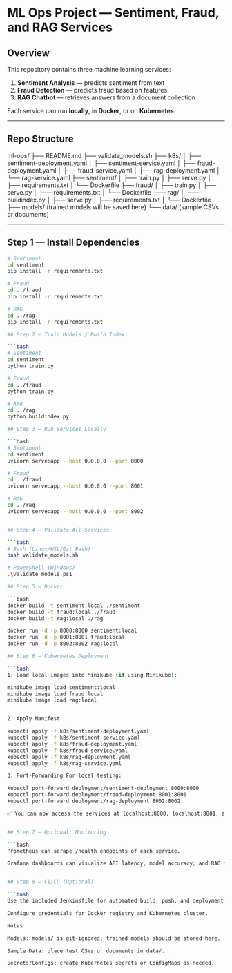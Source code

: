# ML Ops Project — Sentiment, Fraud, and RAG Services

## Overview

This repository contains three machine learning services:

1. **Sentiment Analysis** — predicts sentiment from text  
2. **Fraud Detection** — predicts fraud based on features  
3. **RAG Chatbot** — retrieves answers from a document collection  

Each service can run **locally**, in **Docker**, or on **Kubernetes**.

---

## Repo Structure

ml-ops/
├── README.md
├── validate_models.sh
├── k8s/
│   ├── sentiment-deployment.yaml
│   ├── sentiment-service.yaml
│   ├── fraud-deployment.yaml
│   ├── fraud-service.yaml
│   ├── rag-deployment.yaml
│   └── rag-service.yaml
├── sentiment/
│   ├── train.py
│   ├── serve.py
│   ├── requirements.txt
│   └── Dockerfile
├── fraud/
│   ├── train.py
│   ├── serve.py
│   ├── requirements.txt
│   └── Dockerfile
├── rag/
│   ├── buildindex.py
│   ├── serve.py
│   ├── requirements.txt
│   └── Dockerfile
├── models/       (trained models will be saved here)
└── data/         (sample CSVs or documents)

---

## Step 1 — Install Dependencies

```bash
# Sentiment
cd sentiment
pip install -r requirements.txt

# Fraud
cd ../fraud
pip install -r requirements.txt

# RAG
cd ../rag
pip install -r requirements.txt

## Step 2 — Train Models / Build Index

```bash
# Sentiment
cd sentiment
python train.py

# Fraud
cd ../fraud
python train.py

# RAG
cd ../rag
python buildindex.py

## Step 3 — Run Services Locally

```bash
# Sentiment
cd sentiment
uvicorn serve:app --host 0.0.0.0 --port 8000

# Fraud
cd ../fraud
uvicorn serve:app --host 0.0.0.0 --port 8001

# RAG
cd ../rag
uvicorn serve:app --host 0.0.0.0 --port 8002


## Step 4 — Validate All Services

```bash
# Bash (Linux/WSL/Git Bash)
bash validate_models.sh

# PowerShell (Windows)
.\validate_models.ps1

## Step 5 — Docker

```bash
docker build -t sentiment:local ./sentiment
docker build -t fraud:local ./fraud
docker build -t rag:local ./rag

docker run -d -p 8000:8000 sentiment:local
docker run -d -p 8001:8001 fraud:local
docker run -d -p 8002:8002 rag:local

## Step 6 — Kubernetes Deployment

```bash
1. Load local images into Minikube (if using Minikube):

minikube image load sentiment:local
minikube image load fraud:local
minikube image load rag:local


2. Apply Manifest

kubectl apply -f k8s/sentiment-deployment.yaml
kubectl apply -f k8s/sentiment-service.yaml
kubectl apply -f k8s/fraud-deployment.yaml
kubectl apply -f k8s/fraud-service.yaml
kubectl apply -f k8s/rag-deployment.yaml
kubectl apply -f k8s/rag-service.yaml

3. Port-Forwarding For local testing:

kubectl port-forward deployment/sentiment-deployment 8000:8000
kubectl port-forward deployment/fraud-deployment 8001:8001
kubectl port-forward deployment/rag-deployment 8002:8002

✅ You can now access the services at localhost:8000, localhost:8001, and localhost:8002.


## Step 7 — Optional: Monitoring

```bash
Prometheus can scrape /health endpoints of each service.

Grafana dashboards can visualize API latency, model accuracy, and RAG metrics.


## Step 8 — CI/CD (Optional)

```bash
Use the included Jenkinsfile for automated build, push, and deployment.

Configure credentials for Docker registry and Kubernetes cluster.

Notes

Models: models/ is git-ignored; trained models should be stored here.

Sample Data: place test CSVs or documents in data/.

Secrets/Configs: create Kubernetes secrets or ConfigMaps as needed.
